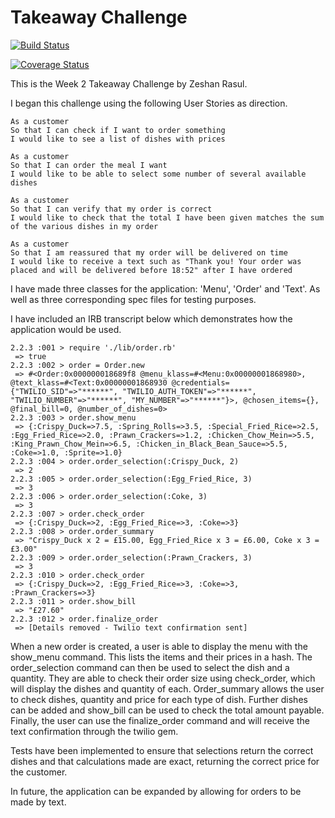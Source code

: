 Takeaway Challenge
==================
[![Build Status](https://travis-ci.org/makersacademy/takeaway-challenge.svg?branch=master)](https://travis-ci.org/makersacademy/takeaway-challenge)

[![Coverage Status](https://coveralls.io/repos/github/makersacademy/takeaway-challenge/badge.svg?branch=ZeshanRasul)](https://coveralls.io/github/makersacademy/takeaway-challenge?branch=ZeshanRasul)

This is the Week 2 Takeaway Challenge by Zeshan Rasul.

I began this challenge using the following User Stories as direction. 
```
As a customer
So that I can check if I want to order something
I would like to see a list of dishes with prices

As a customer
So that I can order the meal I want
I would like to be able to select some number of several available dishes

As a customer
So that I can verify that my order is correct
I would like to check that the total I have been given matches the sum of the various dishes in my order

As a customer
So that I am reassured that my order will be delivered on time
I would like to receive a text such as "Thank you! Your order was placed and will be delivered before 18:52" after I have ordered
```
I have made three classes for the application: 'Menu', 'Order' and 'Text'.  As well as three corresponding spec files for testing purposes. 

I have included an IRB transcript below which demonstrates how the application would be used.

```
2.2.3 :001 > require './lib/order.rb'
 => true 
2.2.3 :002 > order = Order.new
 => #<Order:0x000000018689f8 @menu_klass=#<Menu:0x00000001868980>, @text_klass=#<Text:0x00000001868930 @credentials={"TWILIO_SID"=>"******", "TWILIO_AUTH_TOKEN"=>"******", "TWILIO_NUMBER"=>"******", "MY_NUMBER"=>"******"}>, @chosen_items={}, @final_bill=0, @number_of_dishes=0> 
2.2.3 :003 > order.show_menu
 => {:Crispy_Duck=>7.5, :Spring_Rolls=>3.5, :Special_Fried_Rice=>2.5, :Egg_Fried_Rice=>2.0, :Prawn_Crackers=>1.2, :Chicken_Chow_Mein=>5.5, :King_Prawn_Chow_Mein=>6.5, :Chicken_in_Black_Bean_Sauce=>5.5, :Coke=>1.0, :Sprite=>1.0} 
2.2.3 :004 > order.order_selection(:Crispy_Duck, 2)
 => 2 
2.2.3 :005 > order.order_selection(:Egg_Fried_Rice, 3)                            
 => 3 
2.2.3 :006 > order.order_selection(:Coke, 3)
 => 3 
2.2.3 :007 > order.check_order
 => {:Crispy_Duck=>2, :Egg_Fried_Rice=>3, :Coke=>3} 
2.2.3 :008 > order.order_summary
 => "Crispy_Duck x 2 = £15.00, Egg_Fried_Rice x 3 = £6.00, Coke x 3 = £3.00" 
2.2.3 :009 > order.order_selection(:Prawn_Crackers, 3)
 => 3 
2.2.3 :010 > order.check_order
 => {:Crispy_Duck=>2, :Egg_Fried_Rice=>3, :Coke=>3, :Prawn_Crackers=>3} 
2.2.3 :011 > order.show_bill
 => "£27.60" 
2.2.3 :012 > order.finalize_order
 => [Details removed - Twilio text confirmation sent]
 ```
 
 When a new order is created, a user is able to display the menu with the show_menu command.  This lists the items and their prices in a hash.  The order_selection command can then be used to select the dish and a quantity.  They are able to check their order size using check_order, which will display the dishes and quantity of each.  Order_summary allows the user to check dishes, quantity and price for each type of dish.  Further dishes can be added and show_bill can be used to check the total amount payable.  Finally, the user can use the finalize_order command and will receive the text confirmation through the twilio gem.
 
 Tests have been implemented to ensure that selections return the correct dishes and that calculations made are exact, returning the correct price for the customer.
 
 In future, the application can be expanded by allowing for orders to be made by text. 
